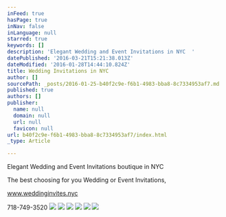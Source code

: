 ```yaml
---
inFeed: true
hasPage: true
inNav: false
inLanguage: null
starred: true
keywords: []
description: 'Elegant Wedding and Event Invitations in NYC  '
datePublished: '2016-03-21T15:21:38.013Z'
dateModified: '2016-01-28T14:44:10.824Z'
title: Wedding Invitations in NYC
author: []
sourcePath: _posts/2016-01-25-b40f2c9e-f6b1-4983-bba8-8c7334953af7.md
published: true
authors: []
publisher:
  name: null
  domain: null
  url: null
  favicon: null
url: b40f2c9e-f6b1-4983-bba8-8c7334953af7/index.html
_type: Article

---
```

Elegant Wedding and Event Invitations boutique in NYC 

The best choosing for you Wedding or Event Invitations, 

www.weddinginvites.nyc

718-749-3520
![](https://the-grid-user-content.s3-us-west-2.amazonaws.com/4a058902-9dbf-498d-ab8a-0b82db397fb9.jpg)
![](https://the-grid-user-content.s3-us-west-2.amazonaws.com/e5682860-d080-48e9-9ccb-2d9136a65be4.jpg)
![](https://the-grid-user-content.s3-us-west-2.amazonaws.com/64161472-8493-4e3b-b9a8-3ea9f5744688.jpg)
![](https://the-grid-user-content.s3-us-west-2.amazonaws.com/3d1e9a92-9a51-4fff-8e69-7d0dfd1e6752.jpg)
![](https://the-grid-user-content.s3-us-west-2.amazonaws.com/fa306a54-f8f0-4da1-8a7b-ac72430d8bbd.jpg)
![](https://the-grid-user-content.s3-us-west-2.amazonaws.com/d29e7ec8-04a8-49bd-b7dd-8ec3f8eb7e4d.jpg)
